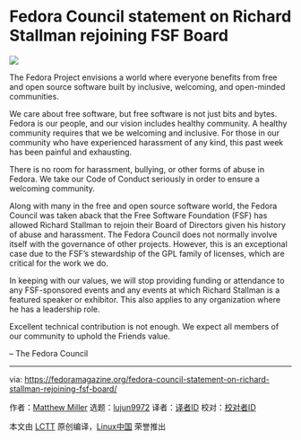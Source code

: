[#]: subject: (Fedora Council statement on Richard Stallman rejoining FSF Board)
[#]: via: (https://fedoramagazine.org/fedora-council-statement-on-richard-stallman-rejoining-fsf-board/)
[#]: author: (Matthew Miller https://fedoramagazine.org/author/mattdm/)
[#]: collector: (lujun9972)
[#]: translator: ( )
[#]: reviewer: ( )
[#]: publisher: ( )
[#]: url: ( )

Fedora Council statement on Richard Stallman rejoining FSF Board
======

![][1]

The Fedora Project envisions a world where everyone benefits from free and open source software built by inclusive, welcoming, and open-minded communities.

We care about free software, but free software is not just bits and bytes. Fedora is our people, and our vision includes healthy community. A healthy community requires that we be welcoming and inclusive. For those in our community who have experienced harassment of any kind, this past week has been painful and exhausting.

There is no room for harassment, bullying, or other forms of abuse in Fedora. We take our Code of Conduct seriously in order to ensure a welcoming community.

Along with many in the free and open source software world, the Fedora Council was taken aback that the Free Software Foundation (FSF) has allowed Richard Stallman to rejoin their Board of Directors given his history of abuse and harassment. The Fedora Council does not normally involve itself with the governance of other projects. However, this is an exceptional case due to the FSF’s stewardship of the GPL family of licenses, which are critical for the work we do.

In keeping with our values, we will stop providing funding or attendance to any FSF-sponsored events and any events at which Richard Stallman is a featured speaker or exhibitor. This also applies to any organization where he has a leadership role.

Excellent technical contribution is not enough. We expect all members of our community to uphold the Friends value.

– The Fedora Council

--------------------------------------------------------------------------------

via: https://fedoramagazine.org/fedora-council-statement-on-richard-stallman-rejoining-fsf-board/

作者：[Matthew Miller][a]
选题：[lujun9972][b]
译者：[译者ID](https://github.com/译者ID)
校对：[校对者ID](https://github.com/校对者ID)

本文由 [LCTT](https://github.com/LCTT/TranslateProject) 原创编译，[Linux中国](https://linux.cn/) 荣誉推出

[a]: https://fedoramagazine.org/author/mattdm/
[b]: https://github.com/lujun9972
[1]: https://fedoramagazine.org/wp-content/uploads/2021/04/fedoravalues-816x330.png
